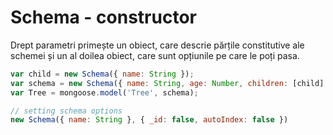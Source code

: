 # Schema - constructor

Drept parametri primește un obiect, care descrie părțile constitutive ale schemei și un al doilea obiect, care sunt opțiunile pe care le poți pasa.

```javascript
var child = new Schema({ name: String });
var schema = new Schema({ name: String, age: Number, children: [child] });
var Tree = mongoose.model('Tree', schema);

// setting schema options
new Schema({ name: String }, { _id: false, autoIndex: false })
```

